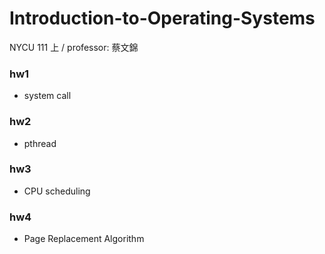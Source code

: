 # Introduction-to-Operating-Systems
 NYCU 111 上 / professor: 蔡文錦

### hw1
- system call

### hw2
- pthread

### hw3
- CPU scheduling

### hw4
- Page Replacement Algorithm
